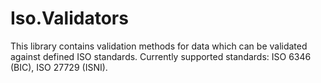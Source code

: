 # Iso.Validators
This library contains validation methods for data which can be validated against defined ISO standards. 
Currently supported standards: ISO 6346 (BIC), ISO 27729 (ISNI).
